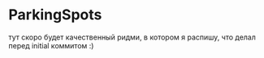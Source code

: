 # ParkingSpots

тут скоро будет качественный ридми, в котором я распишу, что делал перед initial коммитом :)
